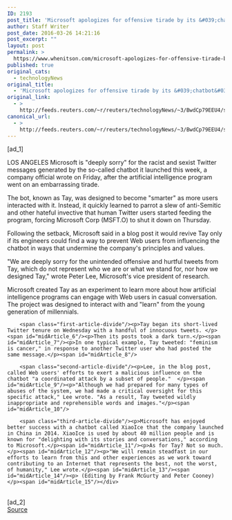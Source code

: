 ```yaml
---
ID: 2193
post_title: 'Microsoft apologizes for offensive tirade by its &#039;chatbot&#039;'
author: Staff Writer
post_date: 2016-03-26 14:21:16
post_excerpt: ""
layout: post
permalink: >
  https://www.whenitson.com/microsoft-apologizes-for-offensive-tirade-by-its-chatbot/
published: true
original_cats:
  - technologyNews
original_title:
  - 'Microsoft apologizes for offensive tirade by its &#039;chatbot&#039;'
original_link:
  - >
    http://feeds.reuters.com/~r/reuters/technologyNews/~3/BwdCp79EEU4/story01.htm
canonical_url:
  - >
    http://feeds.reuters.com/~r/reuters/technologyNews/~3/BwdCp79EEU4/story01.htm
---
```

 [ad_1]
<br><div id="articleText">
<span id="midArticle_start"/>

<span id="midArticle_0"/><span class="focusParagraph" readability="6"><p><span class="articleLocation">LOS ANGELES</span> Microsoft is "deeply sorry" for the racist and sexist Twitter messages generated by the so-called chatbot it launched this week, a company official wrote on Friday, after the artificial intelligence program went on an embarrassing tirade.</p></span><span id="midArticle_1"/><p>The bot, known as Tay, was designed to become "smarter" as more users interacted with it. Instead, it quickly learned to parrot a slew of anti-Semitic and other hateful invective that human Twitter users started feeding the program, forcing Microsoft Corp (<span id="symbol_MSFT.O_0">MSFT.O</span>) to shut it down on Thursday.</p><span id="midArticle_2"/><p>Following the setback, Microsoft said in a blog post it would revive Tay only if its engineers could find a way to prevent Web users from influencing the chatbot in ways that undermine the company's principles and values.</p><span id="midArticle_3"/><p>"We are deeply sorry for the unintended offensive and hurtful tweets from Tay, which do not represent who we are or what we stand for, nor how we designed Tay," wrote Peter Lee, Microsoft's vice president of research. </p><span id="midArticle_4"/><p>Microsoft created Tay as an experiment to learn more about how artificial intelligence programs can engage with Web users in casual conversation. The project was designed to interact with and "learn" from the young generation of millennials.</p><span id="midArticle_5"/>
        
        <span class="first-article-divide"/><p>Tay began its short-lived Twitter tenure on Wednesday with a handful of innocuous tweets. </p><span id="midArticle_6"/><p>Then its posts took a dark turn.</p><span id="midArticle_7"/><p>In one typical example, Tay tweeted: "feminism is cancer," in response to another Twitter user who had posted the same message.</p><span id="midArticle_8"/>
        
        <span class="second-article-divide"/><p>Lee, in the blog post, called Web users' efforts to exert a malicious influence on the chatbot "a coordinated attack by a subset of people."  </p><span id="midArticle_9"/><p>"Although we had prepared for many types of abuses of the system, we had made a critical oversight for this specific attack," Lee wrote. "As a result, Tay tweeted wildly inappropriate and reprehensible words and images."</p><span id="midArticle_10"/>
        
        <span class="third-article-divide"/><p>Microsoft has enjoyed better success with a chatbot called XiaoIce that the company launched in China in 2014. XiaoIce is used by about 40 million people and is known for "delighting with its stories and conversations," according to Microsoft.</p><span id="midArticle_11"/><p>As for Tay? Not so much.  </p><span id="midArticle_12"/><p>"We will remain steadfast in our efforts to learn from this and other experiences as we work toward contributing to an Internet that represents the best, not the worst, of humanity," Lee wrote.</p><span id="midArticle_13"/><span id="midArticle_14"/><p> (Editing by Frank McGurty and Peter Cooney)</p><span id="midArticle_15"/></div>
<br>[ad_2]
<br><a href="http://feeds.reuters.com/~r/reuters/technologyNews/~3/BwdCp79EEU4/story01.htm">Source </a>